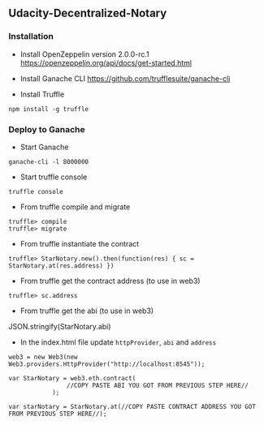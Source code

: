 ## Udacity-Decentralized-Notary

### Installation

* Install OpenZeppelin version 2.0.0-rc.1 https://openzeppelin.org/api/docs/get-started.html

* Install Ganache CLI https://github.com/trufflesuite/ganache-cli

* Install Truffle 

```
npm install -g truffle
```

### Deploy to Ganache

* Start Ganache

```
ganache-cli -l 8000000
```

* Start truffle console

```
truffle console
```

* From truffle compile and migrate

```
truffle> compile
truffle> migrate
```

* From truffle instantiate the contract

```
truffle> StarNotary.new().then(function(res) { sc = StarNotary.at(res.address) })
```

* From truffle get the contract address (to use in web3)

```
truffle> sc.address
```

* From truffle get the abi (to use in web3)

JSON.stringify(StarNotary.abi)


* In the index.html file update `httpProvider`, `abi` and `address`

```
web3 = new Web3(new Web3.providers.HttpProvider("http://localhost:8545"));

var StarNotary = web3.eth.contract(
                //COPY PASTE ABI YOU GOT FROM PREVIOUS STEP HERE//
            );
            
var starNotary = StarNotary.at(//COPY PASTE CONTRACT ADDRESS YOU GOT FROM PREVIOUS STEP HERE//);

```
